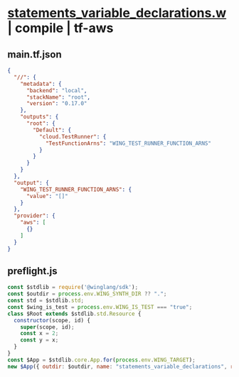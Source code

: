 # [statements_variable_declarations.w](../../../../../examples/tests/valid/statements_variable_declarations.w) | compile | tf-aws

## main.tf.json
```json
{
  "//": {
    "metadata": {
      "backend": "local",
      "stackName": "root",
      "version": "0.17.0"
    },
    "outputs": {
      "root": {
        "Default": {
          "cloud.TestRunner": {
            "TestFunctionArns": "WING_TEST_RUNNER_FUNCTION_ARNS"
          }
        }
      }
    }
  },
  "output": {
    "WING_TEST_RUNNER_FUNCTION_ARNS": {
      "value": "[]"
    }
  },
  "provider": {
    "aws": [
      {}
    ]
  }
}
```

## preflight.js
```js
const $stdlib = require('@winglang/sdk');
const $outdir = process.env.WING_SYNTH_DIR ?? ".";
const std = $stdlib.std;
const $wing_is_test = process.env.WING_IS_TEST === "true";
class $Root extends $stdlib.std.Resource {
  constructor(scope, id) {
    super(scope, id);
    const x = 2;
    const y = x;
  }
}
const $App = $stdlib.core.App.for(process.env.WING_TARGET);
new $App({ outdir: $outdir, name: "statements_variable_declarations", rootConstruct: $Root, plugins: $plugins, isTestEnvironment: $wing_is_test, sourceDir: process.env['WING_SOURCE_DIR'] }).synth();

```

